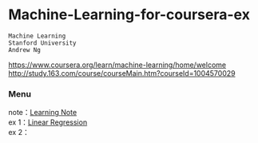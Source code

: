 # Machine-Learning-for-coursera-ex

	Machine Learning  
	Stanford University  
	Andrew Ng  

https://www.coursera.org/learn/machine-learning/home/welcome  
http://study.163.com/course/courseMain.htm?courseId=1004570029

### Menu  
note：[Learning Note](./machine-learning-note)  
ex 1：[Linear Regression](./machine-learning-ex1)  
ex 2：  